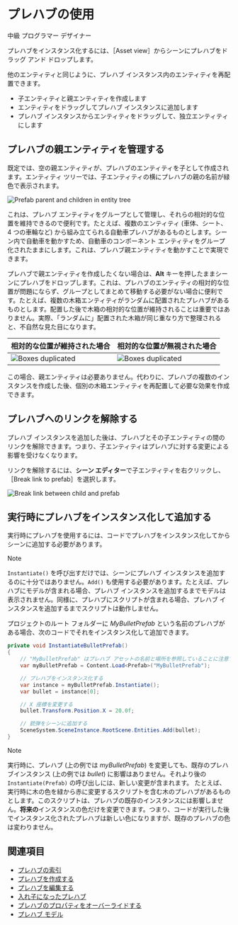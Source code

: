 # プレハブの使用

<span class="label label-doc-level">中級</span>
<span class="label label-doc-audience">プログラマー</span>
<span class="label label-doc-audience">デザイナー</span>

プレハブをインスタンス化するには、［Asset view］からシーンにプレハブをドラッグ アンド ドロップします。

他のエンティティと同じように、プレハブ インスタンス内のエンティティを再配置できます。

* 子エンティティと親エンティティを作成します
* エンティティをドラッグしてプレハブ インスタンスに追加します
* プレハブ インスタンスからエンティティをドラッグして、独立エンティティにします

## プレハブの親エンティティを管理する

既定では、空の親エンティティが、プレハブのエンティティを子として作成されます。エンティティ ツリーでは、子エンティティの横にプレハブの親の名前が緑色で表示されます。

![Prefab parent and children in entity tree](media/prefabs-in-scene-editor.png)

これは、プレハブ エンティティをグループとして管理し、それらの相対的な位置を維持できるので便利です。たとえば、複数のエンティティ (車体、シート、4 つの車輪など) から組み立てられる自動車プレハブがあるものとします。シーン内で自動車を動かすため、自動車のコンポーネント エンティティをグループ化されたままにします。これは、プレハブ親エンティティを動かすことで実現できます。

プレハブで親エンティティを作成したくない場合は、**Alt** キーを押したままシーンにプレハブをドロップします。これは、プレハブのエンティティの相対的な位置が問題にならず、グループとしてまとめて移動する必要がない場合に便利です。たとえば、複数の木箱エンティティがランダムに配置されたプレハブがあるものとします。配置した後で木箱の相対的な位置が維持されることは重要ではありません。実際、「ランダムに」配置された木箱が同じ重なり方で整理されると、不自然な見た目になります。

| 相対的な位置が維持された場合  | 相対的な位置が無視された場合 |
|----------|----------|
| ![Boxes duplicated](media/boxes-duplicated.jpg) | ![Boxes duplicated](media/boxes-random.jpg)

この場合、親エンティティは必要ありません。代わりに、プレハブの複数のインスタンスを作成した後、個別の木箱エンティティを再配置して必要な効果を作成できます。

## プレハブへのリンクを解除する

プレハブ インスタンスを追加した後は、プレハブとその子エンティティの間のリンクを解除できます。つまり、子エンティティはプレハブに対する変更による影響を受けなくなります。

リンクを解除するには、**シーン エディター**で子エンティティを右クリックし、［Break link to prefab］を選択します。

![Break link between child and prefab](media/use-prefabs-break-link-to-prefab.gif)

## 実行時にプレハブをインスタンス化して追加する

実行時にプレハブを使用するには、コードでプレハブをインスタンス化してからシーンに追加する必要があります。

> [!NOTE]
> `Instantiate()` を呼び出すだけでは、シーンにプレハブ インスタンスを追加するのに十分ではありません。`Add()` も使用する必要があります。たとえば、プレハブにモデルが含まれる場合、プレハブ インスタンスを追加するまでモデルは表示されません。同様に、プレハブにスクリプトが含まれる場合、プレハブ インスタンスを追加するまでスクリプトは動作しません。

プロジェクトのルート フォルダーに *MyBulletPrefab* という名前のプレハブがある場合、次のコードでそれをインスタンス化して追加できます。

```cs
private void InstantiateBulletPrefab()
{
    // "MyBulletPrefab" はプレハブ アセットの名前と場所を参照していることに注意する
    var myBulletPrefab = Content.Load<Prefab>("MyBulletPrefab");

    // プレハブをインスタンス化する
    var instance = myBulletPrefab.Instantiate();
    var bullet = instance[0];

    // X 座標を変更する
    bullet.Transform.Position.X = 20.0f;

    // 銃弾をシーンに追加する
    SceneSystem.SceneInstance.RootScene.Entities.Add(bullet);
}
```

> [!NOTE]
> 実行時に、プレハブ (上の例では *myBulletPrefab*) を変更しても、既存のプレハブインスタンス (上の例では *bullet*) に影響はありません。それより後の ``Instantiate(Prefab)`` の呼び出しには、新しい変更が含まれます。
> たとえば、実行時に木の色を緑から赤に変更するスクリプトを含む木のプレハブがあるものとします。このスクリプトは、プレハブの既存のインスタンスには影響しません。**将来の**インスタンスの色だけを変更できます。つまり、コードが実行した後でインスタンス化されたプレハブは新しい色になりますが、既存のプレハブの色は変わりません。

## 関連項目

* [プレハブの索引](index.md)
* [プレハブを作成する](create-a-prefab.md)
* [プレハブを編集する](edit-prefabs.md)
* [入れ子になったプレハブ](nested-prefabs.md)
* [プレハブのプロパティをオーバーライドする](override-prefab-properties.md)
* [プレハブ モデル](prefab-models.md)
